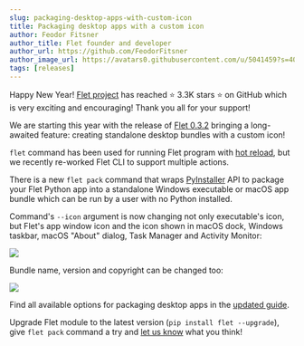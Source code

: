 ```yaml
---
slug: packaging-desktop-apps-with-custom-icon
title: Packaging desktop apps with a custom icon
author: Feodor Fitsner
author_title: Flet founder and developer
author_url: https://github.com/FeodorFitsner
author_image_url: https://avatars0.githubusercontent.com/u/5041459?s=400&v=4
tags: [releases]
---
```


Happy New Year! [Flet project](https://github.com/flet-dev/flet) has reached ⭐️ 3.3K stars ⭐️ on GitHub which is very exciting and encouraging! Thank you all for your support!

We are starting this year with the release of [Flet 0.3.2](https://pypi.org/project/flet/) bringing a long-awaited feature: creating standalone desktop bundles with a custom icon!

`flet` command has been used for running Flet program with [hot reload](/docs/guides/python/hot-reload), but we recently re-worked Flet CLI to support multiple actions.

There is a new `flet pack` command that wraps [PyInstaller](https://github.com/pyinstaller/pyinstaller) API to package your Flet Python app into a standalone Windows executable or macOS app bundle which can be run by a user with no Python installed.

Command's `--icon` argument is now changing not only executable's icon, but Flet's app window icon and the icon shown in macOS dock, Windows taskbar, macOS "About" dialog, Task Manager and Activity Monitor:

<img src="/img/docs/getting-started/package-desktop/macos-dock.png" className="screenshot-20 screenshot-rounded" />

Bundle name, version and copyright can be changed too:

<img src="/img/docs/getting-started/package-desktop/flet-app-bundle-about-clean.png" className="screenshot-50" />

Find all available options for packaging desktop apps in the [updated guide](/docs/guides/python/packaging-desktop-app).

Upgrade Flet module to the latest version (`pip install flet --upgrade`), give `flet pack` command a try and [let us know](https://discord.gg/dzWXP8SHG8) what you think!
